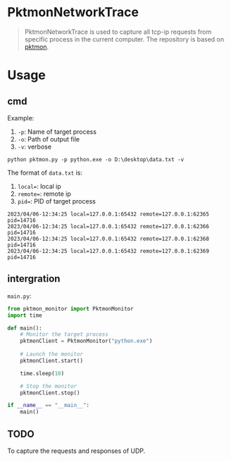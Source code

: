 # PktmonNetworkTrace
> PktmonNetworkTrace is used to capture all tcp-ip requests from specific process in the current computer.
> The repository is based on [pktmon](https://learn.microsoft.com/en-us/windows-server/networking/technologies/pktmon/pktmon).

# Usage

## cmd

Example:

1. `-p`: Name of target process
2. `-o`: Path of output file
3. `-v`: verbose

```shelll
python pktmon.py -p python.exe -o D:\desktop\data.txt -v
```

The format of `data.txt` is:
1. `local=`: local ip
2. `remote=`: remote ip
3. `pid=`: PID of target process

```
2023/04/06-12:34:25 local=127.0.0.1:65432 remote=127.0.0.1:62365 pid=14716
2023/04/06-12:34:25 local=127.0.0.1:65432 remote=127.0.0.1:62366 pid=14716
2023/04/06-12:34:25 local=127.0.0.1:65432 remote=127.0.0.1:62368 pid=14716
2023/04/06-12:34:25 local=127.0.0.1:65432 remote=127.0.0.1:62369 pid=14716
```

## intergration
`main.py`:
```python
from pktmon_monitor import PktmonMonitor
import time

def main():
    # Monitor the target process
    pktmonClient = PktmonMonitor("python.exe")
    
    # Launch the monitor
    pktmonClient.start()

    time.sleep(10)

    # Stop the monitor
    pktmonClient.stop()

if __name__ == "__main__":
    main()
```

## TODO
To capture the requests and responses of UDP.